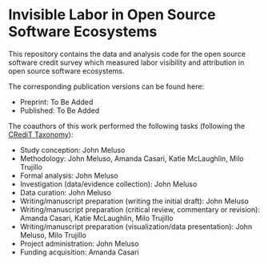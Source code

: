   # Invisible Labor in Open Source Software Ecosystems

  This repository contains the data and analysis code for the open source software credit survey which measured labor visibility and attribution in open source software ecosystems.

  The corresponding publication versions can be found here:
  - Preprint: To Be Added
  - Published: To Be Added

  The coauthors of this work performed the following tasks (following the [CRediT Taxonomy](https://www.nature.com/articles/508312a/tables/1)):
  - Study conception: John Meluso
  - Methodology: John Meluso, Amanda Casari, Katie McLaughlin, Milo Trujillo
  - Formal analysis: John Meluso
  - Investigation (data/evidence collection): John Meluso
  - Data curation: John Meluso
  - Writing/manuscript preparation (writing the initial draft): John Meluso
  - Writing/manuscript preparation (critical review, commentary or revision): Amanda Casari, Katie McLaughlin, Milo Trujillo
  - Writing/manuscript preparation (visualization/data presentation): John Meluso, Milo Trujillo
  - Project administration: John Meluso
  - Funding acquisition: Amanda Casari
